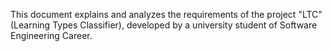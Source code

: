 This document explains and analyzes the requirements of the project "LTC" (Learning Types Classifier), developed by a university student of Software Engineering Career.

